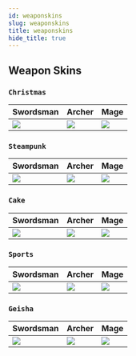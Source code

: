 ```yaml
---
id: weaponskins
slug: weaponskins
title: weaponskins
hide_title: true
---
```

## **Weapon Skins**

### ``Christmas``
| Swordsman | Archer | Mage |
| -------- | -------- | -------- |
|![](https://i.imgur.com/d3eYeMV.png)|![](https://i.imgur.com/8Gz07wR.png)|![](https://i.imgur.com/P5zC4Qj.png)|


### ``Steampunk``
| Swordsman | Archer | Mage |
| -------- | -------- | -------- |
|![](https://i.imgur.com/d0AIhRC.png)|![](https://i.imgur.com/xE4IQUW.png)|![](https://i.imgur.com/1IrqBgC.png)|


### ``Cake``
| Swordsman | Archer | Mage |
| -------- | -------- | -------- |
|![](https://i.imgur.com/PPl9Lnv.png)|![](https://i.imgur.com/x6J0OzU.png)|![](https://i.imgur.com/7ZobdEl.png)|


### ``Sports``
| Swordsman | Archer | Mage |
| -------- | -------- | -------- |
|![](https://i.imgur.com/HK6MvEN.png)|![](https://i.imgur.com/WVB2gbW.png)|![](https://i.imgur.com/tYfuWXo.png)|


### ``Geisha``
| Swordsman | Archer | Mage |
| -------- | -------- | -------- |
|![](https://i.imgur.com/E1wcikT.png)|![](https://i.imgur.com/FVn702O.png)|![](https://i.imgur.com/avuaMJ5.png)|
